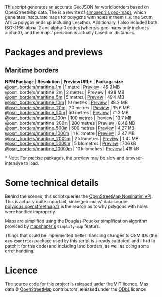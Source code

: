 This script generates an accurate GeoJSON for world borders based on OpenStreetMap data. The is a rewrite of [simonepri's geo-maps](https://github.com/simonepri/geo-maps), which generates inaccurate maps for polygons with holes in them (i.e. the South Africa polygon ends up including Lesotho). Additionally, I also included both ISO-3166-alpha-2 and alpha-3 codes (whereas geo-maps only includes alpha-3), and the maps' precision is actually based on distances.

# Packages and previews 

## Maritime borders

**NPM Package** | **Resolution** | **Preview URL\*** | **Package size**
[@osm_borders/maritime_1m](https://www.npmjs.com/package/@osm_borders/maritime_1m) | 1 metre | [Preview](http://geojson.io/#data=data:text/x-url,https://cdn.rawgit.com/itisem/osm_borders/master/previews/maritime_1m.geo.json) | 49.9 MB
[@osm_borders/maritime_2m](https://www.npmjs.com/package/@osm_borders/maritime_2m) | 2 metres | [Preview](http://geojson.io/#data=data:text/x-url,https://cdn.rawgit.com/itisem/osm_borders/master/previews/maritime_2m.geo.json) | 49.8 MB
[@osm_borders/maritime_5m](https://www.npmjs.com/package/@osm_borders/maritime_5m) | 5 metres | [Preview](http://geojson.io/#data=data:text/x-url,https://cdn.rawgit.com/itisem/osm_borders/master/previews/maritime_5m.geo.json) | 49.4 MB
[@osm_borders/maritime_10m](https://www.npmjs.com/package/@osm_borders/maritime_10m) | 10 metres | [Preview](http://geojson.io/#data=data:text/x-url,https://cdn.rawgit.com/itisem/osm_borders/master/previews/maritime_10m.geo.json) | 48.2 MB
[@osm_borders/maritime_20m](https://www.npmjs.com/package/@osm_borders/maritime_20m) | 20 metres | [Preview](http://geojson.io/#data=data:text/x-url,https://cdn.rawgit.com/itisem/osm_borders/master/previews/maritime_20m.geo.json) | 35.6 MB
[@osm_borders/maritime_50m](https://www.npmjs.com/package/@osm_borders/maritime_50m) | 50 metres | [Preview](http://geojson.io/#data=data:text/x-url,https://cdn.rawgit.com/itisem/osm_borders/master/previews/maritime_50m.geo.json) | 21.2 MB
[@osm_borders/maritime_100m](https://www.npmjs.com/package/@osm_borders/maritime_100m) | 100 metres | [Preview](http://geojson.io/#data=data:text/x-url,https://cdn.rawgit.com/itisem/osm_borders/master/previews/maritime_100m.geo.json) | 13.7 MB
[@osm_borders/maritime_200m](https://www.npmjs.com/package/@osm_borders/maritime_200m) | 200 metres | [Preview](http://geojson.io/#data=data:text/x-url,https://cdn.rawgit.com/itisem/osm_borders/master/previews/maritime_200m.geo.json) | 8.46 MB
[@osm_borders/maritime_500m](https://www.npmjs.com/package/@osm_borders/maritime_500m) | 500 metres | [Preview](http://geojson.io/#data=data:text/x-url,https://cdn.rawgit.com/itisem/osm_borders/master/previews/maritime_500m.geo.json) | 4.27 MB
[@osm_borders/maritime_1000m](https://www.npmjs.com/package/@osm_borders/maritime_1000m) | 1 kilometre | [Preview](http://geojson.io/#data=data:text/x-url,https://cdn.rawgit.com/itisem/osm_borders/master/previews/maritime_1000m.geo.json) | 2.47 MB
[@osm_borders/maritime_2000m](https://www.npmjs.com/package/@osm_borders/maritime_2000m) | 2 kilometres | [Preview](http://geojson.io/#data=data:text/x-url,https://cdn.rawgit.com/itisem/osm_borders/master/previews/maritime_2000m.geo.json) | 1.42 MB
[@osm_borders/maritime_5000m](https://www.npmjs.com/package/@osm_borders/maritime_5000m) | 5 kilometres | [Preview](http://geojson.io/#data=data:text/x-url,https://cdn.rawgit.com/itisem/osm_borders/master/previews/maritime_5000m.geo.json) | 706 kB
[@osm_borders/maritime_10000m](https://www.npmjs.com/package/@osm_borders/maritime_10000m) | 10 kilometres | [Preview](http://geojson.io/#data=data:text/x-url,https://cdn.rawgit.com/itisem/osm_borders/master/previews/maritime_10000m.geo.json) | 419 kB


\* Note: For precise packages, the preview may be slow and browser-intensive to load.

# Some technical details

Behind the scenes, this script queries the [OpenStreetMap Nominatim API](https://nominatim.openstreetmap.org/ui/search.html). This is actually quite important, since geo-maps' data source, [polygons.openstreetmap.fr](https://polygons.openstreetmap.fr/) is the reason as to why polygons with holes were handled improperly.

Maps are simplified using the Douglas-Peucker simplification algorithm provided by [mapshaper's](https://github.com/mbloch/mapshaper/wiki) `simplify-map` feature.

Things that could be implemented better: handling changes to OSM IDs (the `osm-countries` package used by this script is already outdated, and I had to patch it for this code) and including land borders, as well as doing some error handling.

# Licence

The source code for this project is released under the MIT licence. Map data © [OpenStreetMap](https://openstreetmap.org) contributors, released under the [ODbL](https://opendatacommons.org/licenses/odbl/) licence.